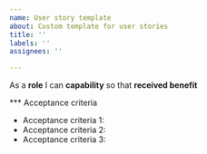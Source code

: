 ```yaml
---
name: User story template
about: Custom template for user stories
title: ''
labels: ''
assignees: ''

---
```


As a **role** I can **capability** so that **received benefit**

*** Acceptance criteria 

- Acceptance criteria 1: 
- Acceptance criteria 2: 
- Acceptance criteria 3:
